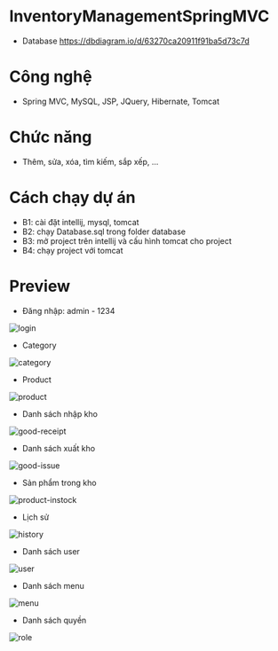 # InventoryManagementSpringMVC
- Database
https://dbdiagram.io/d/63270ca20911f91ba5d73c7d
# Công nghệ
- Spring MVC, MySQL, JSP, JQuery, Hibernate, Tomcat
# Chức năng
- Thêm, sửa, xóa, tìm kiếm, sắp xếp, ...

# Cách chạy dự án
- B1: cài đặt intellij, mysql, tomcat
- B2: chạy Database.sql trong folder database
- B3: mở project trên intellij và cấu hình tomcat cho project
- B4: chạy project với tomcat

# Preview
- Đăng nhập: admin - 1234

![login](https://user-images.githubusercontent.com/95007804/204358288-a20aecf0-91a3-4615-bbbc-dc439955d84c.png)

- Category

![category](https://user-images.githubusercontent.com/95007804/204361223-8ff1d07a-63d8-49a4-a855-3e87393b19c9.png)

- Product

![product](https://user-images.githubusercontent.com/95007804/204361253-219d547b-09de-43b4-a314-ef304c798d37.png)

- Danh sách nhập kho

![good-receipt](https://user-images.githubusercontent.com/95007804/204361293-abe38927-8297-4311-8202-9d98d5a2cb11.png)

- Danh sách xuất kho

![good-issue](https://user-images.githubusercontent.com/95007804/204361344-caf59a11-1f51-41ff-a24d-8e4128e4fdd6.png)

- Sản phẩm trong kho

![product-instock](https://user-images.githubusercontent.com/95007804/204361550-0b8becb2-7029-4e54-bf37-a44dd13550fb.png)

- Lịch sử 

![history](https://user-images.githubusercontent.com/95007804/204361592-073912b4-1608-4905-8c5b-9b6c907a9ff5.png)

- Danh sách user

![user](https://user-images.githubusercontent.com/95007804/204361663-fe44c18d-286c-4267-b6bc-38c2171f1abb.png)

- Danh sách menu

![menu](https://user-images.githubusercontent.com/95007804/204361749-ab786eed-aa6f-45aa-b901-8d6f562c5882.png)

- Danh sách quyền

![role](https://user-images.githubusercontent.com/95007804/204361780-18a19ff3-602a-4180-a81d-90653fa46e7e.png)






















